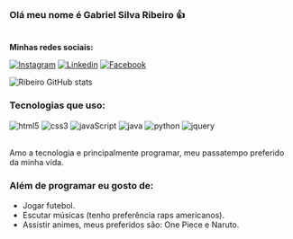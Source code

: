 ### Olá meu nome é Gabriel Silva Ribeiro 👍
<br><strong>
Minhas redes sociais: </strong><br>

[![Instagram](https://img.shields.io/badge/Instagram-E4405F?style=for-the-badge&logo=instagram&logoColor=white)](https://www.instagram.com/gabrielrsilva_7/?next=%2F)
[![Linkedin](https://img.shields.io/badge/LinkedIn-0077B5?style=for-the-badge&logo=linkedin&logoColor=white)](https://www.linkedin.com/in/gabriel-silva-ribeiro-915126239/)
[![Facebook](https://img.shields.io/badge/Facebook-1877F2?style=for-the-badge&logo=facebook&logoColor=white)](https://www.facebook.com/gabriel.silvaribeiro.908/)

![Ribeiro GitHub stats](https://github-readme-stats.vercel.app/api?username=GabrielSilva10ok&show_icons=true&theme=onedark)

### Tecnologias que uso:

<div style="display: inline_block">
<img align="center" alt="html5" src="https://img.shields.io/badge/HTML5-E34F26?style=for-the-badge&logo=html5&logoColor=white">
<img align="center" alt="css3" src="https://img.shields.io/badge/CSS3-1572B6?style=for-the-badge&logo=css3&logoColor=white">
<img align="center" alt="javaScript" src="https://img.shields.io/badge/JavaScript-323330?style=for-the-badge&logo=javascript&logoColor=F7DF1E">
<img align="center" alt="java" src="https://img.shields.io/badge/Java-ED8B00?style=for-the-badge&logo=java&logoColor=white">
<img align="center" alt="python" src="https://img.shields.io/badge/Python-14354C?style=for-the-badge&logo=python&logoColor=white">
<img align="center" alt="jquery" src="https://img.shields.io/badge/jQuery-0769AD?style=for-the-badge&logo=jquery&logoColor=white">


</div>
<br>

Amo a tecnologia e principalmente programar, meu passatempo preferido da minha vida. <br>

### Além de programar eu gosto de:
- Jogar futebol.
- Escutar músicas (tenho preferência raps americanos).
- Assistir animes, meus preferidos são: One Piece e Naruto.
